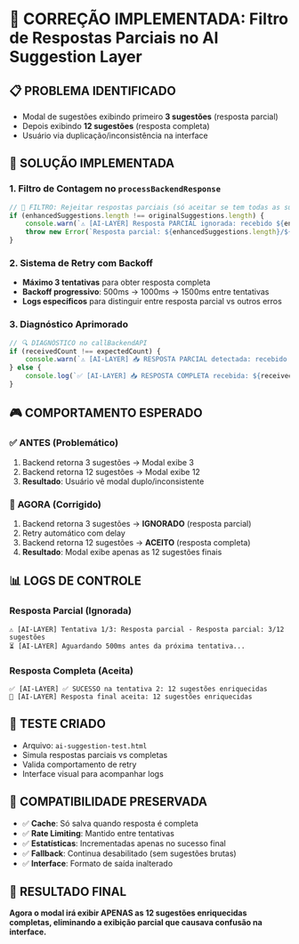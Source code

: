 # 🎯 CORREÇÃO IMPLEMENTADA: Filtro de Respostas Parciais no AI Suggestion Layer

## 📋 PROBLEMA IDENTIFICADO
- Modal de sugestões exibindo primeiro **3 sugestões** (resposta parcial)
- Depois exibindo **12 sugestões** (resposta completa) 
- Usuário via duplicação/inconsistência na interface

## 🔧 SOLUÇÃO IMPLEMENTADA

### 1. **Filtro de Contagem no `processBackendResponse`**
```javascript
// 🚨 FILTRO: Rejeitar respostas parciais (só aceitar se tem todas as sugestões)
if (enhancedSuggestions.length !== originalSuggestions.length) {
    console.warn(`⚠️ [AI-LAYER] Resposta PARCIAL ignorada: recebido ${enhancedSuggestions.length}, esperado ${originalSuggestions.length}`);
    throw new Error(`Resposta parcial: ${enhancedSuggestions.length}/${originalSuggestions.length} sugestões`);
}
```

### 2. **Sistema de Retry com Backoff**
- **Máximo 3 tentativas** para obter resposta completa
- **Backoff progressivo**: 500ms → 1000ms → 1500ms entre tentativas
- **Logs específicos** para distinguir entre resposta parcial vs outros erros

### 3. **Diagnóstico Aprimorado**
```javascript
// 🔍 DIAGNÓSTICO no callBackendAPI
if (receivedCount !== expectedCount) {
    console.warn(`⚠️ [AI-LAYER] 📥 RESPOSTA PARCIAL detectada: recebido ${receivedCount}/${expectedCount} sugestões`);
} else {
    console.log(`✅ [AI-LAYER] 📥 RESPOSTA COMPLETA recebida: ${receivedCount}/${expectedCount} sugestões`);
}
```

## 🎮 COMPORTAMENTO ESPERADO

### ✅ **ANTES (Problemático)**
1. Backend retorna 3 sugestões → Modal exibe 3
2. Backend retorna 12 sugestões → Modal exibe 12 
3. **Resultado**: Usuário vê modal duplo/inconsistente

### 🎯 **AGORA (Corrigido)**
1. Backend retorna 3 sugestões → **IGNORADO** (resposta parcial)
2. Retry automático com delay
3. Backend retorna 12 sugestões → **ACEITO** (resposta completa)
4. **Resultado**: Modal exibe apenas as 12 sugestões finais

## 📊 LOGS DE CONTROLE

### **Resposta Parcial (Ignorada)**
```
⚠️ [AI-LAYER] Tentativa 1/3: Resposta parcial - Resposta parcial: 3/12 sugestões
⏳ [AI-LAYER] Aguardando 500ms antes da próxima tentativa...
```

### **Resposta Completa (Aceita)**
```
✅ [AI-LAYER] ✅ SUCESSO na tentativa 2: 12 sugestões enriquecidas
🎯 [AI-LAYER] Resposta final aceita: 12 sugestões enriquecidas
```

## 🧪 TESTE CRIADO
- Arquivo: `ai-suggestion-test.html`
- Simula respostas parciais vs completas
- Valida comportamento de retry
- Interface visual para acompanhar logs

## 🔄 COMPATIBILIDADE PRESERVADA
- ✅ **Cache**: Só salva quando resposta é completa
- ✅ **Rate Limiting**: Mantido entre tentativas  
- ✅ **Estatísticas**: Incrementadas apenas no sucesso final
- ✅ **Fallback**: Continua desabilitado (sem sugestões brutas)
- ✅ **Interface**: Formato de saída inalterado

## 🎯 RESULTADO FINAL
**Agora o modal irá exibir APENAS as 12 sugestões enriquecidas completas, eliminando a exibição parcial que causava confusão na interface.**